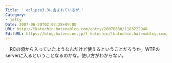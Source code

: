 ```yaml
---
Title: ' eclipse3.3に含まれているが…'
Category:
- jetty
Date: 2007-06-30T02:02:28+09:00
URL: http://tkatochin.hatenablog.com/entry/20070630/1183222948
EditURL: https://blog.hatena.ne.jp/t-katochin/tkatochin.hatenablog.com/atom/entry/6653586347154755332
---
```


　RCの頃から入っていたようなんだけど使えるということだろうか。WTPのserverに入るということなるのかな。使い方がわからない。
